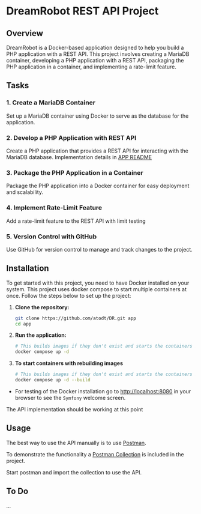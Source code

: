 # DreamRobot REST API Project

## Overview

DreamRobot is a Docker-based application designed to help you build a PHP application with a REST API. This project involves creating a MariaDB container, developing a PHP application with a REST API, packaging the PHP application in a container, and implementing a rate-limit feature.

## Tasks

### 1. Create a MariaDB Container
Set up a MariaDB container using Docker to serve as the database for the application.

### 2. Develop a PHP Application with REST API
Create a PHP application that provides a REST API for interacting with the MariaDB database.
Implementation details in [APP README](app/docs/README.md)

### 3. Package the PHP Application in a Container
Package the PHP application into a Docker container for easy deployment and scalability.

### 4. Implement Rate-Limit Feature
Add a rate-limit feature to the REST API with limit testing

### 5. Version Control with GitHub
Use GitHub for version control to manage and track changes to the project.

## Installation

To get started with this project, you need to have Docker installed on your system. 
This project uses docker compose to start multiple containers at once.
Follow the steps below to set up the project:

1. **Clone the repository:**
    ```sh
    git clone https://github.com/atodt/DR.git app
    cd app
    ```

2. **Run the application:** 
   ```sh
   # This builds images if they don't exist and starts the containers in the docker stack after.
   docker compose up -d
   ```

3. **To start containers with rebuilding images**
   ```sh
   # This builds images if they don't exist and starts the containers in the docker stack after.
   docker compose up -d --build
   ```

- For testing of the Docker installation go to [http://localhost:8080](http://localhost:8080) 
  in your browser to see the ``Symfony`` welcome screen.

The API implementation should be working at this point

## Usage
The best way to use the API manually is to use [Postman](https://www.postman.com).

To demonstrate the functionality a [Postman Collection](app/docs/DR.postman_collection.json)
is included in the project.

Start postman and import the collection to use the API.

## To Do
...